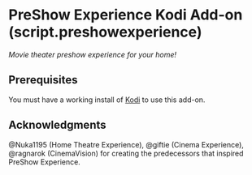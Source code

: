 # PreShow Experience Kodi Add-on (script.preshowexperience)
*Movie theater preshow experience for your home!*

## Prerequisites
You must have a working install of [Kodi](http://kodi.tv/) to use this add-on.

## Acknowledgments
@Nuka1195 (Home Theatre Experience), @giftie (Cinema Experience), @ragnarok (CinemaVision) for creating the predecessors that inspired PreShow Experience.